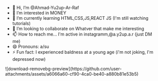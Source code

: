 - 👋 Hi, I’m @Ahmad-Yu2up-Ar-Raf
- 👀 I’m interested in MONEY
- 🌱 I’m currently learning HTML,CSS,JS,REACT JS (I'm still watching tutorials)
- 💞️ I’m looking to collaborate on Whatver that make me interesting
- 📫 How to reach me... I'm active in instagramm,@a.y2up.a.r (just DM me)
- 😄 Pronouns: a/su
- ⚡ Fun fact: I experienced baldness at a young age (i'm not joking, I'm depressed now)


<!---
Ahmad-Yu2up-Ar-Raf/Ahmad-Yu2up-Ar-Raf is a ✨ special ✨ repository because its `README.md` (this file) appears on your GitHub profile.
You can click the Preview link to take a look at your changes.
---> ![download-removebg-preview](https://github.com/user-attachments/assets/a6066a60-cf90-4ca0-be40-a880b81e53b5)


